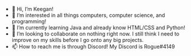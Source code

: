 - 👋 Hi, I’m Keegan!
- 👀 I’m interested in all things computers, computer science, and programming!
- 🌱 I’m currently learning Java and already know HTML/CSS and Python!
- 💞️ I’m looking to collaborate on nothing right now. I still think I need to improve on my skills before I go onto any big projects.
- 📫 How to reach me is through Discord! My Discord is Rogue#4149
